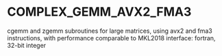 # COMPLEX_GEMM_AVX2_FMA3
cgemm and zgemm subroutines for large matrices, using avx2 and fma3 instructions, with performance comparable to MKL2018
interface: fortran, 32-bit integer
